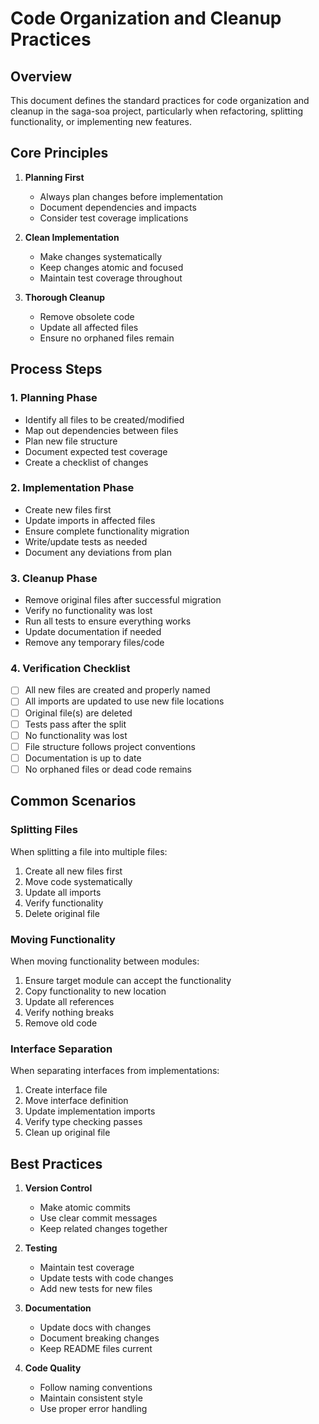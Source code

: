 # Code Organization and Cleanup Practices

## Overview

This document defines the standard practices for code organization and cleanup in the saga-soa project, particularly when refactoring, splitting functionality, or implementing new features.

## Core Principles

1. **Planning First**
   - Always plan changes before implementation
   - Document dependencies and impacts
   - Consider test coverage implications

2. **Clean Implementation**
   - Make changes systematically
   - Keep changes atomic and focused
   - Maintain test coverage throughout

3. **Thorough Cleanup**
   - Remove obsolete code
   - Update all affected files
   - Ensure no orphaned files remain

## Process Steps

### 1. Planning Phase
- Identify all files to be created/modified
- Map out dependencies between files
- Plan new file structure
- Document expected test coverage
- Create a checklist of changes

### 2. Implementation Phase
- Create new files first
- Update imports in affected files
- Ensure complete functionality migration
- Write/update tests as needed
- Document any deviations from plan

### 3. Cleanup Phase
- Remove original files after successful migration
- Verify no functionality was lost
- Run all tests to ensure everything works
- Update documentation if needed
- Remove any temporary files/code

### 4. Verification Checklist
- [ ] All new files are created and properly named
- [ ] All imports are updated to use new file locations
- [ ] Original file(s) are deleted
- [ ] Tests pass after the split
- [ ] No functionality was lost
- [ ] File structure follows project conventions
- [ ] Documentation is up to date
- [ ] No orphaned files or dead code remains

## Common Scenarios

### Splitting Files
When splitting a file into multiple files:
1. Create all new files first
2. Move code systematically
3. Update all imports
4. Verify functionality
5. Delete original file

### Moving Functionality
When moving functionality between modules:
1. Ensure target module can accept the functionality
2. Copy functionality to new location
3. Update all references
4. Verify nothing breaks
5. Remove old code

### Interface Separation
When separating interfaces from implementations:
1. Create interface file
2. Move interface definition
3. Update implementation imports
4. Verify type checking passes
5. Clean up original file

## Best Practices

1. **Version Control**
   - Make atomic commits
   - Use clear commit messages
   - Keep related changes together

2. **Testing**
   - Maintain test coverage
   - Update tests with code changes
   - Add new tests for new files

3. **Documentation**
   - Update docs with changes
   - Document breaking changes
   - Keep README files current

4. **Code Quality**
   - Follow naming conventions
   - Maintain consistent style
   - Use proper error handling 